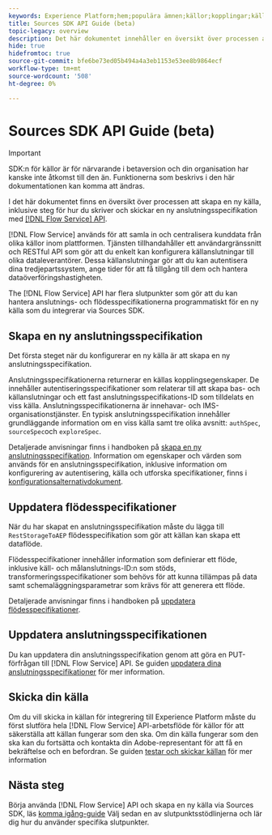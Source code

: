 ```yaml
---
keywords: Experience Platform;hem;populära ämnen;källor;kopplingar;källkopplingar;källor sdk;sdk;SDK
title: Sources SDK API Guide (beta)
topic-legacy: overview
description: Det här dokumentet innehåller en översikt över processen att skapa en ny källa, inklusive steg för hur du hämtar, skriver och skickar en ny anslutningsspecifikation med API:t för Flow Service.
hide: true
hidefromtoc: true
source-git-commit: bfe6be73ed05b494a4a3eb1153e53ee8b9864ecf
workflow-type: tm+mt
source-wordcount: '508'
ht-degree: 0%

---
```


# Sources SDK API Guide (beta)

>[!IMPORTANT]
>
>SDK:n för källor är för närvarande i betaversion och din organisation har kanske inte åtkomst till den än. Funktionerna som beskrivs i den här dokumentationen kan komma att ändras.

I det här dokumentet finns en översikt över processen att skapa en ny källa, inklusive steg för hur du skriver och skickar en ny anslutningsspecifikation med [[!DNL Flow Service] API](https://www.adobe.io/experience-platform-apis/references/flow-service/).

[!DNL Flow Service] används för att samla in och centralisera kunddata från olika källor inom plattformen. Tjänsten tillhandahåller ett användargränssnitt och RESTful API som gör att du enkelt kan konfigurera källanslutningar till olika dataleverantörer. Dessa källanslutningar gör att du kan autentisera dina tredjepartssystem, ange tider för att få tillgång till dem och hantera dataöverföringshastigheten.

The [!DNL Flow Service] API har flera slutpunkter som gör att du kan hantera anslutnings- och flödesspecifikationerna programmatiskt för en ny källa som du integrerar via Sources SDK.

## Skapa en ny anslutningsspecifikation

Det första steget när du konfigurerar en ny källa är att skapa en ny anslutningsspecifikation.

Anslutningsspecifikationerna returnerar en källas kopplingsegenskaper. De innehåller autentiseringsspecifikationer som relaterar till att skapa bas- och källanslutningar och ett fast anslutningsspecifikations-ID som tilldelats en viss källa. Anslutningsspecifikationerna är innehavar- och IMS-organisationstjänster. En typisk anslutningsspecifikation innehåller grundläggande information om en viss källa samt tre olika avsnitt: `authSpec`, `sourceSpec`och `exploreSpec`.

Detaljerade anvisningar finns i handboken på [skapa en ny anslutningsspecifikation](./create.md). Information om egenskaper och värden som används för en anslutningsspecifikation, inklusive information om konfigurering av autentisering, källa och utforska specifikationer, finns i [konfigurationsalternativdokument](../config/config.md).

## Uppdatera flödesspecifikationer

När du har skapat en anslutningsspecifikation måste du lägga till `RestStorageToAEP` flödesspecifikation som gör att källan kan skapa ett dataflöde.

Flödesspecifikationer innehåller information som definierar ett flöde, inklusive käll- och målanslutnings-ID:n som stöds, transformeringsspecifikationer som behövs för att kunna tillämpas på data samt schemaläggningsparametrar som krävs för att generera ett flöde.

Detaljerade anvisningar finns i handboken på [uppdatera flödesspecifikationer](./update-flow-specs.md).

## Uppdatera anslutningsspecifikationen

Du kan uppdatera din anslutningsspecifikation genom att göra en PUT-förfrågan till [!DNL Flow Service] API. Se guiden [uppdatera dina anslutningsspecifikationer](./update-connection-specs.md) för mer information.

## Skicka din källa

Om du vill skicka in källan för integrering till Experience Platform måste du först slutföra hela [!DNL Flow Service] API-arbetsflöde för källor för att säkerställa att källan fungerar som den ska. Om din källa fungerar som den ska kan du fortsätta och kontakta din Adobe-representant för att få en bekräftelse och en befordran. Se guiden [testar och skickar källan](./submit.md) för mer information

## Nästa steg

Börja använda [!DNL Flow Service] API och skapa en ny källa via Sources SDK, läs [komma igång-guide](./getting-started.md) Välj sedan en av slutpunktsstödlinjerna och lär dig hur du använder specifika slutpunkter.